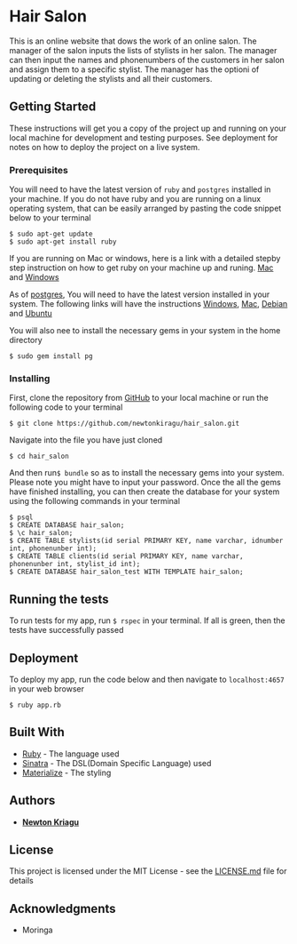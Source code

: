 # Hair Salon
This is an online website that dows the work of an online salon. The manager of the salon inputs the lists of stylists in her salon. The manager can then input the names and phonenumbers of the customers in her salon and assign them to a specific stylist. The manager has the optioni of updating or deleting the stylists and all their customers.

## Getting Started
These instructions will get you a copy of the project up and running on your local machine for development and testing purposes. See deployment for notes on how to deploy the project on a live system.

### Prerequisites
You will need to have the latest version of `ruby` and `postgres` installed in your machine.
If you do not have ruby and you are running on a linux operating system, that can be easily arranged by pasting the code snippet below to your terminal

```
$ sudo apt-get update
$ sudo apt-get install ruby
```
If you are running on Mac or windows, here is a link with a detailed stepby step instruction on how to get ruby on your machine up and runing. [Mac](https://www.ruby-lang.org/en/documentation/installation/#homebrew) and [Windows](https://rubyinstaller.org/)

As of [postgres](https://www.postgresql.org/), You will need to have the latest version installed in your system. The following links will have the instructions [Windows](https://www.postgresql.org/download/windows/), [Mac](https://www.postgresql.org/download/macosx/), [Debian](https://www.postgresql.org/download/linux/debian/) and [Ubuntu](https://www.postgresql.org/download/linux/ubuntu/)

You will also nee to install the necessary gems in your system in the home directory
```
$ sudo gem install pg
```


### Installing
First, clone the repository from [GitHub](https://github.com/newtonkiragu/hair_salon) to your local machine or run the following code to your terminal

```
$ git clone https://github.com/newtonkiragu/hair_salon.git
```
Navigate into the file you have just cloned 
```
$ cd hair_salon
```
And then run```$ bundle``` so as to install the necessary gems into your system. Please note you might have to input your password.
Once the all the gems have finished installing, you can then create the database for your system using the following commands in your terminal

```
$ psql
$ CREATE DATABASE hair_salon;
$ \c hair_salon;
$ CREATE TABLE stylists(id serial PRIMARY KEY, name varchar, idnumber int, phonenunber int);
$ CREATE TABLE clients(id serial PRIMARY KEY, name varchar, phonenunber int, stylist_id int);
$ CREATE DATABASE hair_salon_test WITH TEMPLATE hair_salon;
```
## Running the tests
To run tests for my app, run ```$ rspec``` in your terminal. If all is green, then the tests have successfully passed

## Deployment
To deploy my app, run the code below and then navigate to `localhost:4657` in your web browser
```
$ ruby app.rb
```

## Built With

* [Ruby](https://www.ruby-lang.org/en/) - The language used
* [Sinatra](http://www.sinatrarb.com/) - The DSL(Domain Specific Language) used
* [Materialize](http://materializecss.com/) - The styling


## Authors

* [**Newton Kriagu**](https://github.com/newtonkiragu)

## License

This project is licensed under the MIT License - see the [LICENSE.md](LICENSE.md) file for details

## Acknowledgments

* Moringa
